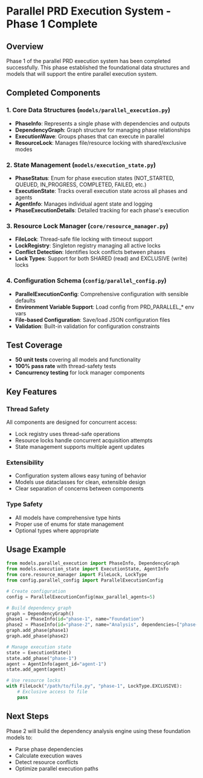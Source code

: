 # Parallel PRD Execution System - Phase 1 Complete

## Overview
Phase 1 of the parallel PRD execution system has been completed successfully. This phase established the foundational data structures and models that will support the entire parallel execution system.

## Completed Components

### 1. Core Data Structures (`models/parallel_execution.py`)
- **PhaseInfo**: Represents a single phase with dependencies and outputs
- **DependencyGraph**: Graph structure for managing phase relationships
- **ExecutionWave**: Groups phases that can execute in parallel
- **ResourceLock**: Manages file/resource locking with shared/exclusive modes

### 2. State Management (`models/execution_state.py`)
- **PhaseStatus**: Enum for phase execution states (NOT_STARTED, QUEUED, IN_PROGRESS, COMPLETED, FAILED, etc.)
- **ExecutionState**: Tracks overall execution state across all phases and agents
- **AgentInfo**: Manages individual agent state and logging
- **PhaseExecutionDetails**: Detailed tracking for each phase's execution

### 3. Resource Lock Manager (`core/resource_manager.py`)
- **FileLock**: Thread-safe file locking with timeout support
- **LockRegistry**: Singleton registry managing all active locks
- **Conflict Detection**: Identifies lock conflicts between phases
- **Lock Types**: Support for both SHARED (read) and EXCLUSIVE (write) locks

### 4. Configuration Schema (`config/parallel_config.py`)
- **ParallelExecutionConfig**: Comprehensive configuration with sensible defaults
- **Environment Variable Support**: Load config from PRD_PARALLEL_* env vars
- **File-based Configuration**: Save/load JSON configuration files
- **Validation**: Built-in validation for configuration constraints

## Test Coverage
- **50 unit tests** covering all models and functionality
- **100% pass rate** with thread-safety tests
- **Concurrency testing** for lock manager components

## Key Features

### Thread Safety
All components are designed for concurrent access:
- Lock registry uses thread-safe operations
- Resource locks handle concurrent acquisition attempts
- State management supports multiple agent updates

### Extensibility
- Configuration system allows easy tuning of behavior
- Models use dataclasses for clean, extensible design
- Clear separation of concerns between components

### Type Safety
- All models have comprehensive type hints
- Proper use of enums for state management
- Optional types where appropriate

## Usage Example

```python
from models.parallel_execution import PhaseInfo, DependencyGraph
from models.execution_state import ExecutionState, AgentInfo
from core.resource_manager import FileLock, LockType
from config.parallel_config import ParallelExecutionConfig

# Create configuration
config = ParallelExecutionConfig(max_parallel_agents=5)

# Build dependency graph
graph = DependencyGraph()
phase1 = PhaseInfo(id="phase-1", name="Foundation")
phase2 = PhaseInfo(id="phase-2", name="Analysis", dependencies=["phase-1"])
graph.add_phase(phase1)
graph.add_phase(phase2)

# Manage execution state
state = ExecutionState()
state.add_phase("phase-1")
agent = AgentInfo(agent_id="agent-1")
state.add_agent(agent)

# Use resource locks
with FileLock("/path/to/file.py", "phase-1", LockType.EXCLUSIVE):
    # Exclusive access to file
    pass
```

## Next Steps
Phase 2 will build the dependency analysis engine using these foundation models to:
- Parse phase dependencies
- Calculate execution waves
- Detect resource conflicts
- Optimize parallel execution paths